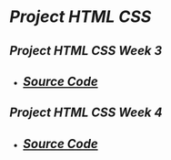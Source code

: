 # _Project HTML CSS_

## _Project HTML CSS Week 3_
- ## _[Source Code](https://github.com/krrishmittal/FSJS2.0/tree/main/HTML%20and%20CSS%20Assignment/Week%2003)_

## _Project HTML CSS Week 4_

- ## _[Source Code](https://github.com/krrishmittal/FSJS2.0/tree/main/HTML%20and%20CSS%20Assignment/Week%2004)_